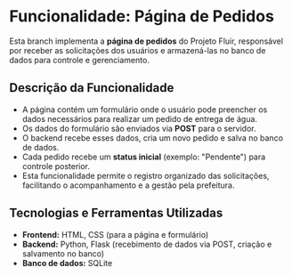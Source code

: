 # Funcionalidade: Página de Pedidos

Esta branch implementa a **página de pedidos** do Projeto Fluir, responsável por receber as solicitações dos usuários e armazená-las no banco de dados para controle e gerenciamento.

## Descrição da Funcionalidade

- A página contém um formulário onde o usuário pode preencher os dados necessários para realizar um pedido de entrega de água.
- Os dados do formulário são enviados via **POST** para o servidor.
- O backend recebe esses dados, cria um novo pedido e salva no banco de dados.
- Cada pedido recebe um **status inicial** (exemplo: "Pendente") para controle posterior.
- Esta funcionalidade permite o registro organizado das solicitações, facilitando o acompanhamento e a gestão pela prefeitura.

## Tecnologias e Ferramentas Utilizadas

- **Frontend:** HTML, CSS (para a página e formulário)  
- **Backend:** Python, Flask (recebimento de dados via POST, criação e salvamento no banco)  
- **Banco de dados:** SQLite 


